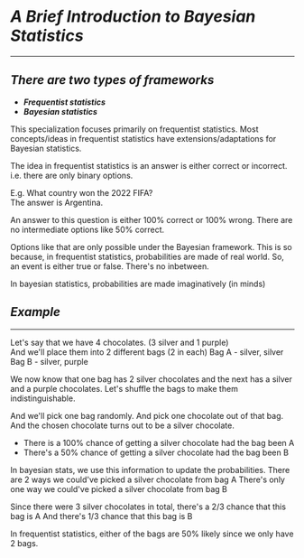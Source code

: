 # ___A Brief Introduction to Bayesian Statistics___
------------------

## ___There are two types of frameworks___          
- ___Frequentist statistics___
- ___Bayesian statistics___
 

This specialization focuses primarily on frequentist statistics.
Most concepts/ideas in frequentist statistics have extensions/adaptations for Bayesian statistics. 

The idea in frequentist statistics is an answer is either correct or incorrect.
i.e. there are only binary options.

E.g. What country won the 2022 FIFA?     
The answer is Argentina.     

An answer to this question is either 100% correct or 100% wrong.
There are no intermediate options like 50% correct.

Options like that are only possible under the Bayesian framework.
This is so because, in frequentist statistics, probabilities are made of real world. So, an event is either true or false. There's no inbetween.

In bayesian statistics, probabilities are made imaginatively (in minds)     


## ___Example___
--------------

Let's say that we have 4 chocolates. (3 silver and 1 purple)      
And we'll place them into 2 different bags (2 in each)
Bag A - silver, silver
Bag B - silver, purple

We now know that one bag has 2 silver chocolates and the next has a silver and a purple chocolates. Let's shuffle the bags to make them indistinguishable.   

And we'll pick one bag randomly. And pick one chocolate out of that bag.      
And the chosen chocolate turns out to be a silver chocolate.

- There is a 100% chance of getting a silver chocolate had the bag been A
- There's a 50% chance of getting a silver chocolate had the bag been B

In bayesian stats, we use this information to update the probabilities.
There are 2 ways we could've picked a silver chocolate from bag A
There's only one way we could've picked a silver chocolate from bag B

Since there were 3 silver chocolates in total, there's a 2/3 chance that this bag is A
And there's 1/3 chance that this bag is B

In frequentist statistics, either of the bags are 50% likely since we only have 2 bags.

